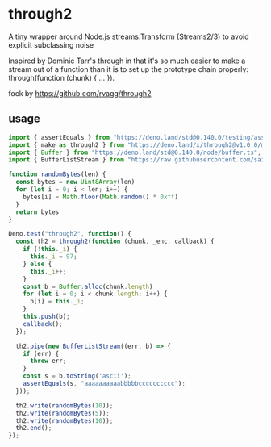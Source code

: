 # through2

A tiny wrapper around Node.js streams.Transform (Streams2/3) to avoid explicit subclassing noise

Inspired by Dominic Tarr's through in that it's so much easier to make a stream out of a function than it is to set up the prototype chain properly: through(function (chunk) { ... }).

fock by https://github.com/rvagg/through2

## usage
```ts
import { assertEquals } from "https://deno.land/std@0.140.0/testing/asserts.ts";
import { make as through2 } from "https://deno.land/x/through2@v1.0.0/mod.ts";
import { Buffer } from "https://deno.land/std@0.140.0/node/buffer.ts";
import { BufferListStream } from "https://raw.githubusercontent.com/sail-sail/buffer_list/main/mod.ts";

function randomBytes(len) {
  const bytes = new Uint8Array(len)
  for (let i = 0; i < len; i++) {
    bytes[i] = Math.floor(Math.random() * 0xff)
  }
  return bytes
}

Deno.test("through2", function() {
  const th2 = through2(function (chunk, _enc, callback) {
    if (!this._i) {
      this._i = 97;
    } else {
      this._i++;
    }
    const b = Buffer.alloc(chunk.length)
    for (let i = 0; i < chunk.length; i++) {
      b[i] = this._i;
    }
    this.push(b);
    callback();
  });

  th2.pipe(new BufferListStream((err, b) => {
    if (err) {
      throw err;
    }
    const s = b.toString('ascii');
    assertEquals(s, "aaaaaaaaaabbbbbcccccccccc");
  }));

  th2.write(randomBytes(10));
  th2.write(randomBytes(5));
  th2.write(randomBytes(10));
  th2.end();
});

```
